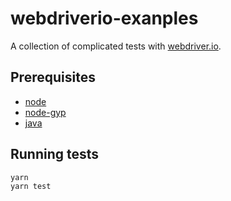 # webdriverio-exanples

A collection of complicated tests with [webdriver.io](http://webdriver.io/).

## Prerequisites

- [node](https://nodejs.org/en/download/)
- [node-gyp](https://github.com/nodejs/node-gyp#installation)
- [java](https://java.com/en/download)

## Running tests

```
yarn
yarn test
```
